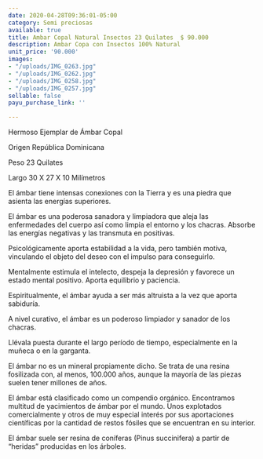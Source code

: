 ```yaml
---
date: 2020-04-28T09:36:01-05:00
category: Semi preciosas
available: true
title: Ambar Copal Natural Insectos 23 Quilates  $ 90.000
description: Ambar Copa con Insectos 100% Natural
unit_price: '90.000'
images:
- "/uploads/IMG_0263.jpg"
- "/uploads/IMG_0262.jpg"
- "/uploads/IMG_0258.jpg"
- "/uploads/IMG_0257.jpg"
sellable: false
payu_purchase_link: ''

---
```

Hermoso Ejemplar de Ámbar Copal

Origen República Dominicana

Peso 23 Quilates 

Largo 30 X 27 X 10 Milímetros 

El ámbar tiene intensas conexiones con la Tierra y es una piedra que asienta las energías superiores.

El ámbar es una poderosa sanadora y limpiadora que aleja las enfermedades del cuerpo así como limpia el entorno y los chacras. Absorbe las energías negativas y las transmuta en positivas.

Psicológicamente aporta estabilidad a la vida, pero también motiva, vinculando el objeto del deseo con el impulso para conseguirlo.

Mentalmente estimula el intelecto, despeja la depresión y favorece un estado mental positivo. Aporta equilibrio y paciencia.

Espiritualmente, el ámbar ayuda a ser más altruista a la vez que aporta sabiduría.

A nivel curativo, el ámbar es un poderoso limpiador y sanador de los chacras.

Llévala puesta durante el largo período de tiempo, especialmente en la muñeca o en la garganta.

El ámbar no es un mineral propiamente dicho. Se trata de una resina fosilizada con, al menos, 100.000 años, aunque la mayoría de las piezas suelen tener millones de años.

El ámbar está clasificado como un compendio orgánico. Encontramos multitud de yacimientos de ámbar por el mundo. Unos explotados comercialmente y otros de muy especial interés por sus aportaciones científicas por la cantidad de restos fósiles que se encuentran en su interior.

El ámbar suele ser resina de coníferas (Pinus succinifera) a partir de “heridas” producidas en los árboles.